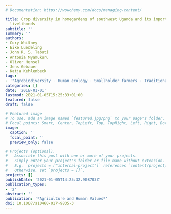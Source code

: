 ```yaml
---
# Documentation: https://wowchemy.com/docs/managing-content/

title: Crop diversity in homegardens of southwest Uganda and its importance for rural
  livelihoods
subtitle: ''
summary: ''
authors:
- Cory Whitney
- Eike Luedeling
- John R. S. Tabuti
- Antonia Nyamukuru
- Oliver Hensel
- Jens Gebauer
- Katja Kehlenbeck
tags:
- '"Agrobiodiversity · Human ecology · Smallholder farmers · Traditional farming"'
categories: []
date: '2018-01-01'
lastmod: 2021-01-05T15:25:33+01:00
featured: false
draft: false

# Featured image
# To use, add an image named `featured.jpg/png` to your page's folder.
# Focal points: Smart, Center, TopLeft, Top, TopRight, Left, Right, BottomLeft, Bottom, BottomRight.
image:
  caption: ''
  focal_point: ''
  preview_only: false

# Projects (optional).
#   Associate this post with one or more of your projects.
#   Simply enter your project's folder or file name without extension.
#   E.g. `projects = ["internal-project"]` references `content/project/deep-learning/index.md`.
#   Otherwise, set `projects = []`.
projects: []
publishDate: '2021-01-05T14:25:32.908703Z'
publication_types:
- '2'
abstract: ''
publication: '*Agriculture and Human Values*'
doi: 10.1007/s10460-017-9835-3
---
```

